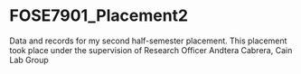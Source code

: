 # FOSE7901_Placement2
Data and records for my second half-semester placement. This placement took place under the supervision of  Research Officer Andtera Cabrera, Cain Lab Group
